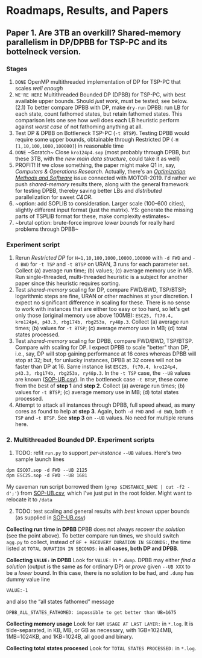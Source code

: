 # Roadmaps, Results, and Papers

## Paper 1. Are 3TB an overkill? Shared-memory parallelism in DP/DPBB for TSP-PC and its bottelneck version. 
### Stages
1. `DONE` OpenMP multithreaded implementation of DP for TSP-PC that scales _well enough_ 
 2. `WE'RE HERE` Multithreaded Bounded DP (DPBB) for TSP-PC, with best available upper bounds. Should _just work_, must be tested; see below. (2.1) To better compare DPBB with DP, make `dry-run` DPBB: run LB for each state, count fathomed states, but retain fathomed states. This comparison lets one see how well does each LB heuristic perform against _worst case_ of not fathoming anything at all.
 3. Test DP & DPBB on Bottleneck TSP-PC (`-t BTSP`). Testing DPBB would require some upper bounds, obtainable through Restricted DP (`-H [1,10,100,1000,100000]`) in reasonable time
 4. `DONE` ~Scratch~  Close `kro124p4.sop` (most probably through DPBB, but these 3TB, with the _new main data structure_, could take it as well)
 5. PROFIT! If we close something, the paper might make Q1 in, say, _Computers & Operations Research_. Actually, there's an [_Optimization Methods and Software_](https://www.scimagojr.com/journalsearch.php?q=28538&tip=sid) issue connected with MOTOR-2019. I'd rather we push _shared-memory_ results there, along with the general framework for testing DPBB, thereby saving better LBs and _distributed_ parallelization for sweet _C&OR_.
 6. ~option: add SOPLIB to consideration. Larger scale (100–600 cities), slightly different input format (just the matrix). YS: generate the missing parts of TSPLIB format for these, make complexity estimates~
 7. ~brutal option: brute-force improve _lower bounds_ for really hard problems through DPBB~
 
 ### Experiment script
 1. Rerun _Restricted DP_ for `H=1,10,100,1000,10000,100000` with `-d FWD` and `-d BWD` for `-t TSP` and `-t BTSP` on URAN, 3 runs for each parameter set. Collect (a) average run time; (b) values; (c) average memory use in MB. Run single-threaded, multi-threaded heuristic is a subject for another paper since this heuristic requires sorting.
 2. Test _shared-memory_ scaling for DP, compare FWD/BWD, TSP/BTSP; logarithmic steps are fine, URAN or other machines at your discretion. I expect no significant difference in scaling for these. There is no sense to work with instances that are either too easy or too hard, so let's get only those (original memory use above 100MB): `ESC25, ft70.4, kro124p4, p43.3, rbg174b, rbg253a, ry48p.3`. Collect (a) average run times; (b) values for `-t BTSP`; (c) average memory use in MB; (d) total states processed.
 3. Test _shared-memory_ scaling for DPBB, compare FWD/BWD, TSP/BTSP. Compare with scaling for DP. I expect DPBB to scale "better" than DP, i.e., say, DP will stop gaining performance at 16 cores whereas DPBB will stop at 32; but, for unlucky instances, DPBB at 32 cores will not be faster than DP at 16. Same instance list `ESC25, ft70.4, kro124p4, p43.3, rbg174b, rbg253a, ry48p.3`. In the `-t TSP` case, the ``--UB`` values are known ([SOP-UB.csv](https://github.com/yvs314/dp-monster/blob/master/SOP-UB.csv)). In the bottleneck case `-t BTSP`, these come from the best of __step 1__ and __step 2__. Collect (a) average run times; (b) values for `-t BTSP`; (c) average memory use in MB; (d) total states processed.
 4. Attempt to attack all instances through DPBB, full speed ahead, as many cores as found to help at __step 3__. Again, both `-d FWD` and `-d BWD`, both `-t TSP` and `-t BTSP`. See __step 3__ on ``--UB`` values. No need for multiple reruns here.
 
 ### 2. Multithreaded Bounded DP. Experiment scripts
 1. TODO: refit `run.py` to support _per-instance_ `--UB` values. Here's two sample launch lines
 ```
 dpm ESC07.sop -d FWD --UB 2125
 dpm ESC25.sop -d FWD --UB 1681
 ```
 My caveman run script  borrowed them (`grep $INSTANCE_NAME | cut -f2 -d';'`) from 
 [SOP-UB.csv](https://github.com/yvs314/dp-monster/blob/master/SOP-UB.csv), which I've just put in the root folder. Might want to relocate it to `/data`
 
 2. TODO: test scaling and general results with _best known_ upper bounds (as supplied in  [SOP-UB.csv](https://github.com/yvs314/dp-monster/blob/master/SOP-UB.csv))
 
 **Collecting run time in DPBB** DPBB does not always _recover the solution_ (see the point above). To better compare run times, we should switch `agg.py` to collect, instead of `BF + RECOVERY DURATION IN SECONDS:`, the time listed at `TOTAL DURATION IN SECONDS:` __in all cases, both DP and DPBB__.
 
 **Collecting `VALUE:` in DPBB** Look for `VALUE:` in `*.dump`. DPBB may either _find a solution_ (output is the same as for ordinary DP) or _prove_ given `--UB XXX` to be a _lower_ bound. In this case, there is no solution to be had, and `.dump` has dummy value line
 ```
 VALUE:-1
 ```
 and also the “all states fathomed” message
 ```
 DPBB_ALL_STATES_FATHOMED: impossible to get better than UB=1675
 ```
 **Collecting memory usage** Look for `RAM USAGE AT LAST LAYER:` in `*.log`. It is tilde-separated, in KB, MB, or GB as necessary, with 1GB=1024MB, 1MB=1024KB, and 1KB=1024B, all good and binary. 
 
 **Collecting total states procesed** Look for `TOTAL STATES PROCESSED:` in `*.log`.
 
 
 
